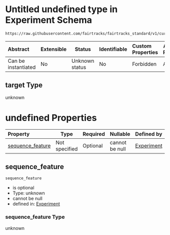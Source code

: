 # Untitled undefined type in Experiment Schema

```txt
https://raw.githubusercontent.com/fairtracks/fairtracks_standard/v1/current/json/schema/fairtracks_experiment.schema.json#/allOf/1/then/properties/target
```




| Abstract            | Extensible | Status         | Identifiable | Custom Properties | Additional Properties | Access Restrictions | Defined In                                                                                                     |
| :------------------ | ---------- | -------------- | ------------ | :---------------- | --------------------- | ------------------- | -------------------------------------------------------------------------------------------------------------- |
| Can be instantiated | No         | Unknown status | No           | Forbidden         | Allowed               | none                | [fairtracks_experiment.schema.json\*](../json/schema/fairtracks_experiment.schema.json "open original schema") |

## target Type

unknown

# undefined Properties

| Property                              | Type          | Required | Nullable       | Defined by                                                                                                                                                                                                                                                                                     |
| :------------------------------------ | ------------- | -------- | -------------- | :--------------------------------------------------------------------------------------------------------------------------------------------------------------------------------------------------------------------------------------------------------------------------------------------- |
| [sequence_feature](#sequence_feature) | Not specified | Optional | cannot be null | [Experiment](fairtracks_experiment-allof-1-then-properties-target-properties-sequence_feature.md "https&#x3A;//raw.githubusercontent.com/fairtracks/fairtracks_standard/v1/current/json/schema/fairtracks_experiment.schema.json#/allOf/1/then/properties/target/properties/sequence_feature") |

## sequence_feature




`sequence_feature`

-   is optional
-   Type: unknown
-   cannot be null
-   defined in: [Experiment](fairtracks_experiment-allof-1-then-properties-target-properties-sequence_feature.md "https&#x3A;//raw.githubusercontent.com/fairtracks/fairtracks_standard/v1/current/json/schema/fairtracks_experiment.schema.json#/allOf/1/then/properties/target/properties/sequence_feature")

### sequence_feature Type

unknown
